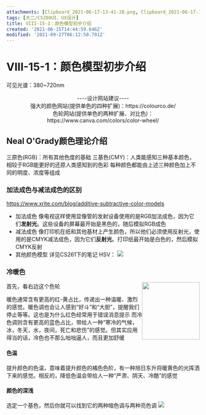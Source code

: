 ```yaml
---
attachments: [Clipboard_2021-06-17-13-41-28.png, Clipboard_2021-06-17-14-09-04.png, Clipboard_2021-06-17-14-11-21.png, Clipboard_2021-06-17-14-18-01.png, Clipboard_2021-06-17-14-24-30.png, Clipboard_2021-06-17-15-01-27.png, Clipboard_2021-06-18-14-34-42.png, Clipboard_2021-06-18-14-34-55.png, Clipboard_2021-06-18-14-38-09.png, Clipboard_2021-06-18-14-40-08.png, Clipboard_2021-06-18-14-43-10.png]
tags: [大二/CS280UI、UX设计]
title: VIII-15-1：颜色模型初步介绍
created: '2021-06-15T14:44:59.646Z'
modified: '2021-09-27T06:12:50.791Z'
---
```


# VIII-15-1：颜色模型初步介绍
可见光谱：380~720nm
<center>----设计网站建议----</center>

<center>强大的颜色网站(提供单色的四种扩展)：https://colourco.de/</center>

<center>色轮网站(提供单色的两种扩展、对比色)：https://www.canva.com/colors/color-wheel/</center>

##  Neal O'Grady颜色理论介绍
三原色(RGB)：所有其他色度的基础
三基色(CMY)：人类能感知三种基本颜色，相较于RGB能更好的还原人类感知到的色彩
每种颜色都能由上述三种颜色加上不同的明度、浓度等组成
### 加法成色与减法成色的区别
https://www.xrite.com/blog/additive-subtractive-color-models
- 加法成色
像电视这样使用显像管的发射设备使用的是RGB加法成色，因为它们**发射光**。这些设备的屏幕最开始是黑色的，随后模拟RGB成色
- 减法成色
像打印机在纸和其他基材上产生颜色，所以他们必须使用反射光，使用的是CMYK减法成色，因为它们**反射光**。打印纸最开始是白色的，然后模拟CMYK反射
- 其他颜色模型
详见CS261下的笔记
HSV：
![](@attachment/Clipboard_2021-06-17-14-18-01.png)

### 冷暖色
首先，看右边这个色轮
<img src="@attachment/Clipboard_2021-06-17-13-41-28.png"  width=150px  style="float: right;">

暖色通常含有更高的红-黄占比，传递出一种温暖、激烈的感觉。暖色调也会让人感到“好斗”和“大胆”，提醒我们停止等等。这也是为什么红色经常用于错误消息提示
而冷色调则含有更高的蓝色占比，带给人一种“寒冷的气候，冰，冬天，水，夜间，死亡和悲伤”的感觉。但其实应用得当的话，冷色也不那么咄咄逼人，而且更加舒缓

#### 色温
提升颜色的色温，意味着提升颜色的橘色色阶，有一种旭日东升将暖黄色的光挥洒下来的感觉。相反的，降低色温会带给人一种“严肃、阴天、冷酷”的感觉

#### 颜色的深浅
选定一个基色，然后你就可以找到它的两种暗色调与两种亮色调
![](@attachment/Clipboard_2021-06-17-14-11-21.png)




















